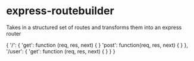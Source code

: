 # express-routebuilder
Takes in a structured set of routes and transforms them into an express router

{
  '/': {
    'get': function (req, res, next) {
    }
    'post': function(req, res, next) {
    }
  },
  '/user': {
    'get': function (req, res, next) {
    }
  }
}

